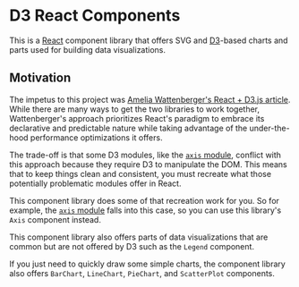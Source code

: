 # D3 React Components

This is a [React](https://reactjs.org) component library that offers SVG and [D3](https://d3js.org)-based charts and parts used for building data visualizations.

## Motivation

The impetus to this project was [Amelia Wattenberger's React + D3.js article](https://wattenberger.com/blog/react-and-d3). While there are many ways to get the two libraries to work together, Wattenberger's approach prioritizes React's paradigm to embrace its declarative and predictable nature while taking advantage of the under-the-hood performance optimizations it offers.

The trade-off is that some D3 modules, like the [`axis` module](https://github.com/d3/d3-axis), conflict with this approach because they require D3 to manipulate the DOM. This means that to keep things clean and consistent, you must recreate what those potentially problematic modules offer in React.

This component library does some of that recreation work for you. So for example, the [`axis` module](https://github.com/d3/d3-axis) falls into this case, so you can use this library's `Axis` component instead.

This component library also offers parts of data visualizations that are common but are not offered by D3 such as the `Legend` component.

If you just need to quickly draw some simple charts, the component library also offers `BarChart`, `LineChart`, `PieChart`, and `ScatterPlot` components.

